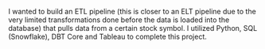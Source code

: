 I wanted to build an ETL pipeline (this is closer to an ELT pipeline due to the very limited transformations done before the data is loaded into the database) that pulls data from a certain stock symbol. I utilized Python, SQL (Snowflake), DBT Core and Tableau to complete this project.
